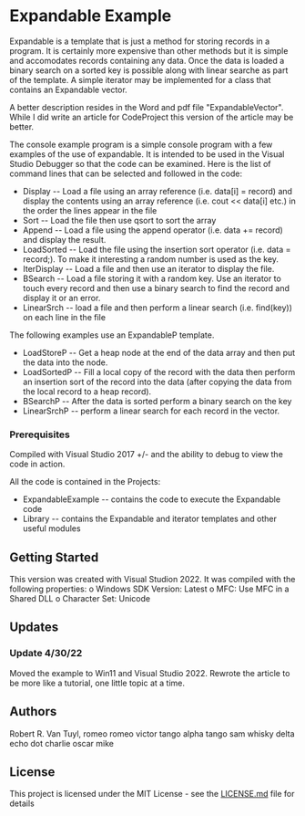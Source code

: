 # Expandable Example

Expandable is a template that is just a method for storing records in a program.
It is certainly more expensive than other methods but it is simple and accomodates records
containing any data.  Once the data is loaded a binary search on a sorted key is possible along with
linear searche as part of the template.  A simple iterator may be implemented for a class that contains
an Expandable vector.

A better description resides in the Word and pdf file "ExpandableVector".  While I did write an article
for CodeProject this version of the article may be better.

The console example program is a simple console program with a few examples of the use of expandable.
It is intended to be used in the Visual Studio Debugger so that the code can be examined.
Here is the list of command lines that can be selected and followed in the code:

  - Display -- Load a file using an array reference (i.e. data[i] = record) and display the contents
    using an array reference (i.e. cout << data[i] etc.) in the order the lines appear in the file
  - Sort -- Load the file then use qsort to sort the array
  - Append -- Load a file using the append operator (i.e. data += record) and display the result.
  - LoadSorted -- Load the file using the insertion sort operator (i.e. data = record;).  To make it
    interesting a random number is used as the key.
  - IterDisplay -- Load a file and then use an iterator to display the file.
  - BSearch -- Load a file storing it with a random key.  Use an iterator to touch every record and
    then use a binary search to find the record and display it or an error.
  - LinearSrch -- load a file and then perform a linear search (i.e. find(key)) on each line in the file

The following examples use an ExpandableP template.

  - LoadStoreP -- Get a heap node at the end of the data array and then put the data into the node.
  - LoadSortedP -- Fill a local copy of the record with the data then perform an insertion sort of
    the record into the data (after copying the data from the local record to a heap record).
  - BSearchP -- After the data is sorted perform a binary search on the key
  - LinearSrchP -- perform a linear search for each record in the vector.

### Prerequisites

Compiled with Visual Studio 2017 +/- and the ability to
debug to view the code in action.

All the code is contained in the Projects:

  - ExpandableExample -- contains the code to execute the Expandable code
  - Library -- contains the Expandable and iterator templates and other useful modules

## Getting Started

This version was created with Visual Studion 2022.  It was compiled with the following properties:
  o Windows SDK Version: Latest
  o MFC: Use MFC in a Shared DLL
  o Character Set:  Unicode

## Updates

### Update 4/30/22

Moved the example to Win11 and Visual Studio 2022.  Rewrote the article to be more like a tutorial, one
little topic at a time.

## Authors

Robert R. Van Tuyl, romeo romeo victor tango alpha tango sam whisky delta echo dot charlie oscar mike

## License

This project is licensed under the MIT License - see the [LICENSE.md](LICENSE.md) file for details





